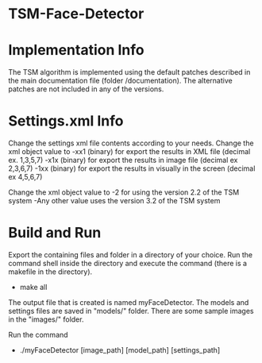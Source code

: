 # TSM-Face-Detector

# Implementation Info
The TSM algorithm is implemented using the default patches described in the main documentation file (folder /documentation).
The alternative patches are not included in any of the versions.

# Settings.xml Info
Change the settings xml file contents according to your needs.
Change the <outputType> xml object value to
-xx1 (binary) for export the results in XML file (decimal ex. 1,3,5,7)
-x1x (binary) for export the results in image file (decimal ex 2,3,6,7)
-1xx (binary) for export the results in visually in the screen (decimal ex 4,5,6,7)

Change the <version> xml object value to
-2 for using the version 2.2 of the TSM system
-Any other value uses the version 3.2 of the TSM system

# Build and Run
Export the containing files and folder in a directory of your choice.
Run the command shell inside the directory and execute the command (there is a makefile in the directory).
- make all

The output file that is created is named myFaceDetector.
The models and settings files are saved in "models/" folder.
There are some sample images in the "images/" folder.

Run the command
- ./myFaceDetector [image_path] [model_path] [settings_path]

